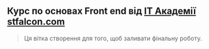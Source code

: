 ## Курс по основах Front end від [IT Академії stfalcon.com](http://academy.stfalcon.com) 
> Ця вітка створення для того, щоб заливати фінальну роботу.
